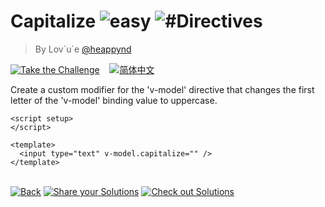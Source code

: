 <!--info-header-start--><h1>Capitalize <img src="https://img.shields.io/badge/-easy-7aad0c" alt="easy"/> <img src="https://img.shields.io/badge/-%23Directives-999" alt="#Directives"/></h1><blockquote><p>By Lov`u`e <a href="https://github.com/heappynd" target="_blank">@heappynd</a></p></blockquote><p><a href="https://sfc.vuejs.org/#eyJBcHAudnVlIjoiPHNjcmlwdCBzZXR1cD5cclxuPC9zY3JpcHQ+XHJcblxyXG48dGVtcGxhdGU+XHJcbiAgPGlucHV0IHR5cGU9XCJ0ZXh0XCIgdi1tb2RlbC5jYXBpdGFsaXplPVwiXCIgLz5cclxuPC90ZW1wbGF0ZT4ifQ==" target="_blank"><img src="https://img.shields.io/badge/-Take%20the%20Challenge-213547?logo=vue.js&logoColor=42b883" alt="Take the Challenge"/></a> &nbsp;&nbsp;&nbsp;<a href="./README.zh-CN.md" target="_blank"><img src="https://img.shields.io/badge/-%E7%AE%80%E4%BD%93%E4%B8%AD%E6%96%87-gray" alt="简体中文"/></a> </p><!--info-header-end-->

Create a custom modifier for the 'v-model' directive that changes the first letter of the 'v-model' binding value to uppercase.

```vue
<script setup>
</script>

<template>
  <input type="text" v-model.capitalize="" />
</template>
```

<!--info-footer-start--><br><a href="../../README.md" target="_blank"><img src="https://img.shields.io/badge/-Back-grey" alt="Back"/></a> <a href="https://github.com/webfansplz/vuejs-challenges/issues/new?labels=answer,en&template=0-answer.md&title=305%20-%20Capitalize" target="_blank"><img src="https://img.shields.io/badge/-Share%20your%20Solutions-teal" alt="Share your Solutions"/></a> <a href="https://github.com/webfansplz/vuejs-challenges/issues?q=label%3A305+label%3Aanswer" target="_blank"><img src="https://img.shields.io/badge/-Check%20out%20Solutions-de5a77?logo=awesome-lists&logoColor=white" alt="Check out Solutions"/></a> <!--info-footer-end-->
